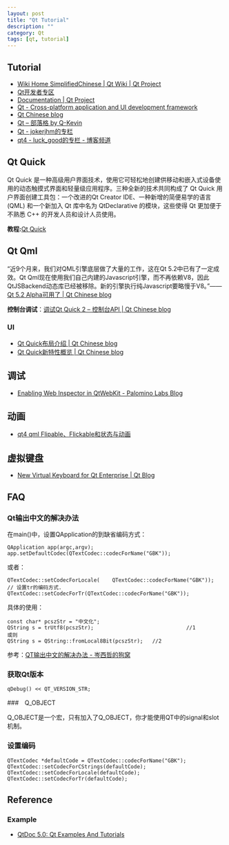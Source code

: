 ```yaml
---
layout: post
title: "Qt Tutorial"
description: ""
category: Qt
tags: [qt, tutorial]
--- 
```

## Tutorial

- [Wiki Home SimplifiedChinese | Qt Wiki | Qt Project](http://qt-project.org/wiki/Wiki_Home_SimplifiedChinese)
- [Qt开发者专区](http://qt.csdn.net/)
- [Documentation | Qt Project](https://qt-project.org/doc/)
- [Qt - Cross-platform application and UI development framework](http://qt.digia.com/)
- [Qt Chinese blog](http://blog.qt.digia.com/cn/)
- [Qt – 部落格 by Q-Kevin](http://www.qkevin.com/qt)
- [Qt - jokerjhm的专栏](http://blog.csdn.net/jokerjhm/article/category/839680/3)
- [qt4 - luck_good的专栏 - 博客频道](http://blog.csdn.net/luck_good/article/category/924891/1)

## Qt Quick

Qt Quick 是一种高级用户界面技术，使用它可轻松地创建供移动和嵌入式设备使用的动态触摸式界面和轻量级应用程序。三种全新的技术共同构成了 Qt Quick 用户界面创建工具包：一个改进的Qt Creator IDE、一种新增的简便易学的语言 (QML) 和一个新加入 Qt 库中名为 QtDeclarative 的模块，这些使得 Qt 更加便于不熟悉 C++ 的开发人员和设计人员使用。

__教程:__[Qt Quick](http://qt.csdn.net/qtquick/index_4.aspx)

<!--more-->

## Qt Qml

“近9个月来，我们对QML引擎底层做了大量的工作，这在Qt 5.2中已有了一定成效。Qt Qml现在使用我们自己内建的Javascript引擎，而不再依赖V8，因此QtJSBackend动态库已经被移除。新的引擎执行纯Javascript要略慢于V8。”——[Qt 5.2 Alpha可用了 | Qt Chinese blog](http://blog.qt.digia.com/cn/2013/10/04/qt-5-2-alpha-available/)

__控制台调试__：[调试Qt Quick 2 – 控制台API | Qt Chinese blog](http://blog.qt.digia.com/cn/2012/03/08/debugging-qt-quick-2-console-api/)

### UI

- [Qt Quick布局介绍 | Qt Chinese blog](http://blog.qt.digia.com/cn/2013/05/18/introducing-qt-quick-layouts/)
- [Qt Quick新特性概览 | Qt Chinese blog](http://blog.qt.digia.com/cn/2013/06/24/overview-of-the-new-features-in-qt-quick/)

## 调试

- [Enabling Web Inspector in QtWebKit - Palomino Labs Blog](http://blog.palominolabs.com/2012/09/19/enabling-web-inspector-in-qtwebkit/)

## 动画

- [qt4 qml Flipable、Flickable和状态与动画](http://blog.csdn.net/luck_good/article/details/6992795)

## 虚拟键盘

- [New Virtual Keyboard for Qt Enterprise | Qt Blog](http://blog.qt.digia.com/blog/2014/02/04/new-virtual-keyboard-for-qt-enterprise/)

## FAQ

### Qt输出中文的解决办法

在main()中，设置QApplication的到缺省编码方式：

    QApplication app(argc,argv);
    app.setDefaultCodec(QTextCodec::codecForName("GBK"));

或者：

    QTextCodec::setCodecForLocale(    QTextCodec::codecForName("GBK"));
    // 设置tr的编码方式.
    QTextCodec::setCodecForTr(QTextCodec::codecForName("GBK"));

具体的使用：

    const char* pcszStr = "中文化";
    QString s = trUtf8(pcszStr);                              //1
    或则 
    QString s = QString::fromLocal8Bit(pcszStr);   //2

参考：[QT输出中文的解决办法 - 岑西哲的狗窝](http://blog.csdn.net/tony_hrwk/article/details/4906707)

### 获取Qt版本

    qDebug() << QT_VERSION_STR;

###　Q_OBJECT

Q_OBJECT是一个宏，只有加入了Q_OBJECT，你才能使用QT中的signal和slot机制。

### 设置编码

    QTextCodec *defaultCode = QTextCodec::codecForName("GBK");
    QTextCodec::setCodecForCStrings(defaultCode);
    QTextCodec::setCodecForLocale(defaultCode);
    QTextCodec::setCodecForTr(defaultCode);

## Reference

### Example

- [QtDoc 5.0: Qt Examples And Tutorials](http://qt-project.org/doc/qt-5.0/qtdoc/qtexamplesandtutorials.html)